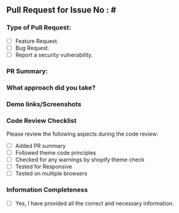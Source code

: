 ## Pull Request for Issue No : #<Issue Number> 

### Type of Pull Request: 

<!-- Put x in [ ] in order to mark them as check. e.g. [x] will be marked as check -->

- [ ] Feature Request.
- [ ] Bug Request.
- [ ] Report a security vulnerability.

### PR Summary: 

<!-- Provide a detailed description of the changes made. Specify modified files and highlight specific lines of code. -->

### What approach did you take?

<!-- Briefly describe the approach you took to address the issue or implement the feature. -->

### Demo links/Screenshots

<!-- Include links or screenshots showcasing the changes made in the demo store. -->

### Code Review Checklist

Please review the following aspects during the code review:

- [ ] Added PR summary
- [ ] Followed theme code principles
- [ ] Checked for any warnings by shopify theme check
- [ ] Tested for Responsive
- [ ] Tested on multiple browsers

### Information Completeness

<!-- Put x in [ ] in order to mark them as check. e.g. [x] will be marked as check -->

- [ ] Yes, I have provided all the correct and necessary information.